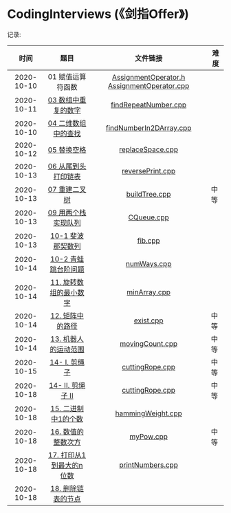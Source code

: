 # CodingInterviews (《剑指Offer》)

记录:

|    时间    |                             题目                             |                           文件链接                           | 难度 |
| :--------: | :----------------------------------------------------------: | :----------------------------------------------------------: | ---- |
| 2020-10-10 |                      01 赋值运算符函数                       | [AssignmentOperator.h](https://github.com/lugf027/luCodingInterviews/blob/master/src/codingInterviews/01_AssignmentOperator/AssignmentOperator.h) [AssignmentOperator.cpp](https://github.com/lugf027/luCodingInterviews/blob/master/src/codingInterviews/01_AssignmentOperator/AssignmentOperator.cpp) |      |
| 2020-10-11 | [03 数组中重复的数字](https://leetcode-cn.com/problems/shu-zu-zhong-zhong-fu-de-shu-zi-lcof) | [findRepeatNumber.cpp](https://github.com/lugf027/luCodingInterviews/blob/master/src/codingInterviews/03_findRepeatNumber/findRepeatNumber.cpp) |      |
| 2020-10-10 | [04 二维数组中的查找](https://leetcode-cn.com/problems/er-wei-shu-zu-zhong-de-cha-zhao-lcof) | [findNumberIn2DArray.cpp](https://github.com/lugf027/luCodingInterviews/blob/master/src/codingInterviews/04_findNumberIn2DArray/findNumberIn2DArray.cpp) |      |
| 2020-10-12 | [05 替换空格](https://leetcode-cn.com/problems/ti-huan-kong-ge-lcof) | [replaceSpace.cpp](https://github.com/lugf027/luCodingInterviews/blob/master/src/codingInterviews/05_replaceSpace/replaceSpace.cpp) |      |
| 2020-10-13 | [06 从尾到头打印链表](https://leetcode-cn.com/problems/cong-wei-dao-tou-da-yin-lian-biao-lcof) | [reversePrint.cpp](https://github.com/lugf027/luCodingInterviews/blob/master/src/codingInterviews/06_reversePrint/reversePrint.cpp) |      |
| 2020-10-13 | [07 重建二叉树](https://leetcode-cn.com/problems/zhong-jian-er-cha-shu-lcof) | [buildTree.cpp](https://github.com/lugf027/luCodingInterviews/blob/master/src/codingInterviews/07_buildTree/buildTree.cpp) | 中等 |
| 2020-10-13 | [09 用两个栈实现队列](https://leetcode-cn.com/problems/yong-liang-ge-zhan-shi-xian-dui-lie-lcof) | [CQueue.cpp](https://github.com/lugf027/luCodingInterviews/blob/master/src/codingInterviews/09_CQueue/CQueue.cpp) |      |
| 2020-10-13 | [10-1 斐波那契数列](https://leetcode-cn.com/problems/fei-bo-na-qi-shu-lie-lcof) | [fib.cpp](https://github.com/lugf027/luCodingInterviews/blob/master/src/codingInterviews/10_1_fib/fib.cpp) |      |
| 2020-10-14 | [10-2 青蛙跳台阶问题](https://leetcode-cn.com/problems/qing-wa-tiao-tai-jie-wen-ti-lcof) | [numWays.cpp](https://github.com/lugf027/luCodingInterviews/blob/master/src/codingInterviews/10_2_numWays/numWays.cpp) |      |
| 2020-10-14 | [11. 旋转数组的最小数字](https://leetcode-cn.com/problems/xuan-zhuan-shu-zu-de-zui-xiao-shu-zi-lcof/) | [minArray.cpp](https://github.com/lugf027/luCodingInterviews/blob/master/src/codingInterviews/11_minArray/minArray.cpp) |      |
| 2020-10-14 | [12. 矩阵中的路径](https://leetcode-cn.com/problems/ju-zhen-zhong-de-lu-jing-lcof/) | [exist.cpp](https://github.com/lugf027/luCodingInterviews/blob/master/src/codingInterviews/12_exist/exist.cpp) | 中等 |
| 2020-10-14 | [13. 机器人的运动范围](https://leetcode-cn.com/problems/ji-qi-ren-de-yun-dong-fan-wei-lcof/) | [movingCount.cpp](https://github.com/lugf027/luCodingInterviews/blob/master/src/codingInterviews/13_movingCount/movingCount.cpp) | 中等 |
| 2020-10-15 | [14- I. 剪绳子](https://leetcode-cn.com/problems/jian-sheng-zi-lcof/) | [cuttingRope.cpp](https://github.com/lugf027/luCodingInterviews/blob/master/src/codingInterviews/14_1_cuttingRope/cuttingRope.cpp) | 中等 |
| 2020-10-18 | [14- II. 剪绳子 II](https://leetcode-cn.com/problems/jian-sheng-zi-ii-lcof/) | [cuttingRope.cpp](https://github.com/lugf027/luCodingInterviews/blob/master/src/codingInterviews/14_2_cuttingRope/cuttingRope.cpp) | 中等 |
| 2020-10-18 | [15. 二进制中1的个数](https://leetcode-cn.com/problems/er-jin-zhi-zhong-1de-ge-shu-lcof/) | [hammingWeight.cpp](https://github.com/lugf027/luCodingInterviews/blob/master/src/codingInterviews/15_hammingWeight/hammingWeight.cpp) |      |
| 2020-10-18 | [16. 数值的整数次方](https://leetcode-cn.com/problems/shu-zhi-de-zheng-shu-ci-fang-lcof/) | [myPow.cpp](https://github.com/lugf027/luCodingInterviews/blob/master/src/codingInterviews/16_myPow/myPow.cpp) | 中等 |
| 2020-10-18 | [17. 打印从1到最大的n位数](https://leetcode-cn.com/problems/da-yin-cong-1dao-zui-da-de-nwei-shu-lcof/) | [printNumbers.cpp](https://github.com/lugf027/luCodingInterviews/blob/master/src/codingInterviews/17_printNumbers/printNumbers.cpp) |      |
| 2020-10-18 | [18. 删除链表的节点](https://leetcode-cn.com/problems/shan-chu-lian-biao-de-jie-dian-lcof/) |                                                              |      |

